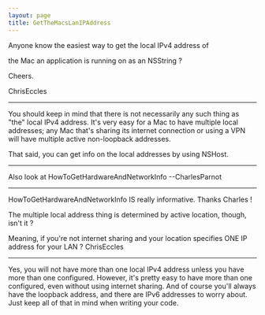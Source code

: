```yaml
---
layout: page
title: GetTheMacsLanIPAddress
---
```


Anyone know the easiest way to get the local IPv4 address of

the Mac an application is running on as an NSString ?

Cheers.

ChrisEccles

----

You should keep in mind that there is not necessarily any such thing as "the" local IPv4 address. It's very easy for a Mac to have multiple local addresses; any Mac that's sharing its internet connection or using a VPN will have multiple active non-loopback addresses.

That said, you can get info on the local addresses by using NSHost.

----

Also look at HowToGetHardwareAndNetworkInfo --CharlesParnot

----

HowToGetHardwareAndNetworkInfo IS really informative. Thanks Charles !

The multiple local address thing is determined by active location, though, isn't it ? 

Meaning, if you're not internet sharing and your location specifies ONE IP address for your LAN ?      ChrisEccles

----

Yes, you will not have more than one local IPv4 address unless you have more than one configured. However, it's pretty easy to have more than one configured, even without using internet sharing. And of course you'll always have the loopback address, and there are IPv6 addresses to worry about. Just keep all of that in mind when writing your code.

